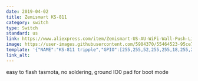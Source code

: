 ```yaml
---
date: 2019-04-02
title: Zemismart KS-811
category: switch
type: Switch
standard: us
link: https://www.aliexpress.com/item/Zemismart-US-AU-WiFi-Wall-Push-Light-Switch-Alexa-Google-Home-TUYA-APP-Control-One-Gang/32982759923.html
image: https://user-images.githubusercontent.com/5904370/55464523-95ce7a80-55fb-11e9-9fb7-f51cf09b8177.png
template: '{"NAME":"KS-811 tripple","GPIO":[255,255,52,255,255,18,255,255,22,21,23,255,177],"FLAG":0,"BASE":18}' 
link_alt: 
---
```


easy to flash tasmota, no soldering, ground IO0 pad for boot mode


